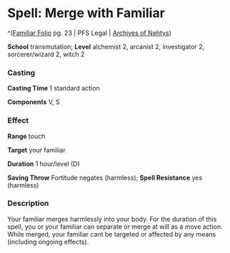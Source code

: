 # Spell: Merge with Familiar

^([Familiar Folio][ss-merge-with-familiar] pg. 23 | PFS Legal | [Archives of Nehtys][sn-merge-with-familiar])

**School** transmutation; **Level** alchemist 2, arcanist 2, investigator 2, sorcerer/wizard 2, witch 2

### Casting

**Casting Time** 1 standard action  

**Components** V, S

### Effect

**Range** touch  

**Target** your familiar  

**Duration** 1 hour/level (D)  

**Saving Throw** Fortitude negates (harmless); **Spell Resistance** yes (harmless)

### Description

Your familiar merges harmlessly into your body. For the duration of this spell, you or your familiar can separate or merge at will as a move action. While merged, your familiar cant be targeted or affected by any means (including ongoing effects).

[ss-merge-with-familiar]: http://paizo.com/products/btpy98d3
[sn-merge-with-familiar]: http://www.archivesofnethys.com/SpellDisplay.aspx?ItemName=Merge%20with%20Familiar